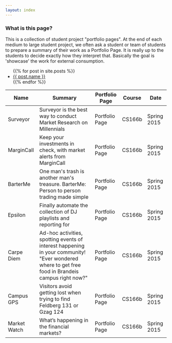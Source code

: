 ```yaml
---
layout: index
---
```

### What is this page?

This is a collection of student project "portfolio pages". At the end of each medium to large student project, we often ask a student or team of students to prepare a summary of their work as a Portfolio Page. It is really up to the students to decide exactly how they interpret that. Basically the goal is 'showcase' the work for external consumption.

<ul>
  {{% for post in site.posts %}}
    <li>
    <a href="#">{{ post.name }}</a>
    </li>
  {{% endfor %}}
</ul>



<table id="projects" class="display">
    <thead>
        <tr>
            <th>Name</th>
            <th>Summary</th>
            <th>Portfolio Page</th>
            <th>Course</th>
            <th>Date</th>
        </tr>
    </thead>
    <tbody>
        <tr>
            <td>Surveyor</th>
            <td>Surveyor is the best way to conduct Market Research on Millennials</th>
            <td>Portfolio Page</td>
            <td>CS166b</td>
            <td>Spring 2015</td>
        </tr>
        <tr>
            <td>MarginCall</th>
            <td>Keep your investments in check, with market alerts from MarginCall</th>
            <td>Portfolio Page</td>
            <td>CS166b</td>
            <td>Spring 2015</td>
        </tr>
        <tr>
            <td>BarterMe</th>
            <td>One man's trash is another man's treasure.  BarterMe:  Person to person trading made simple</th>
            <td>Portfolio Page</td>
            <td>CS166b</td>
            <td>Spring 2015</td>
        </tr>
        <tr>
            <td>Epsilon</th>
            <td>Finally automate the collection of DJ playlists and reporting for </th>
            <td>Portfolio Page</td>
            <td>CS166b</td>
            <td>Spring 2015</td>
        </tr>
        <tr>
            <td>Carpe Diem</th>
            <td>Ad-hoc activities, spotting events of interest happening in your community! "Ever wondered where to get free food in Brandeis campus right now?"</th>
            <td>Portfolio Page</td>
            <td>CS166b</td>
            <td>Spring 2015</td>
        </tr>
        <tr>
            <td>Campus GPS</th>
            <td>Visitors avoid getting lost when trying to find Feldberg 131 or Gzag 124</th>
            <td>Portfolio Page</td>
            <td>CS166b</td>
            <td>Spring 2015</td>
        </tr>
        <tr>
            <td>Market Watch</th>
            <td>What’s happening in the financial markets?</th>
            <td>Portfolio Page</td>
            <td>CS166b</td>
            <td>Spring 2015</td>
        </tr>
    </tbody>
</table>